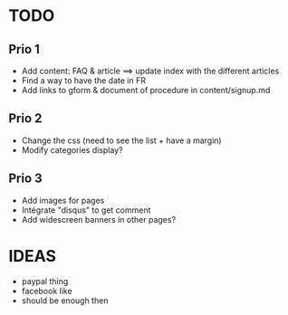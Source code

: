 # TODO

## Prio 1

- Add content: FAQ & article ==> update index with the different articles
- Find a way to have the date in FR
- Add links to gform & document of procedure in content/signup.md

## Prio 2

- Change the css (need to see the list + have a margin)
- Modify categories display?

## Prio 3

- Add images for pages
- Intégrate "disqus" to get comment
- Add widescreen banners in other pages?


# IDEAS

- paypal thing
- facebook like
- should be enough then
